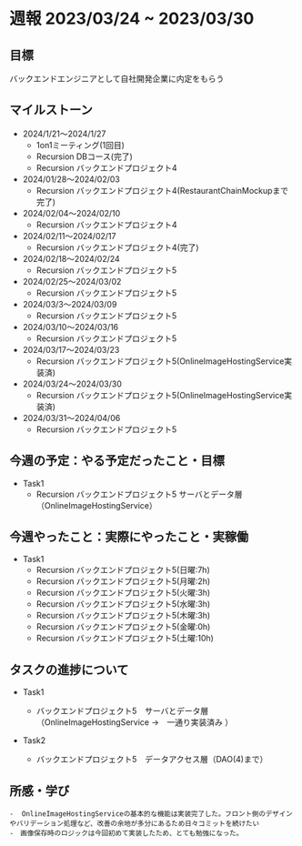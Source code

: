 # 週報 2023/03/24 ~ 2023/03/30

## 目標
バックエンドエンジニアとして自社開発企業に内定をもらう

## マイルストーン
- 2024/1/21〜2024/1/27
    - 1on1ミーティング(1回目)
    - Recursion DBコース(完了)
    - Recursion バックエンドプロジェクト4
- 2024/01/28〜2024/02/03
    - Recursion バックエンドプロジェクト4(RestaurantChainMockupまで完了)
- 2024/02/04〜2024/02/10
    - Recursion バックエンドプロジェクト4
- 2024/02/11〜2024/02/17
    - Recursion バックエンドプロジェクト4(完了)
- 2024/02/18〜2024/02/24
    - Recursion バックエンドプロジェクト5
- 2024/02/25〜2024/03/02
    - Recursion バックエンドプロジェクト5
- 2024/03/3〜2024/03/09
    - Recursion バックエンドプロジェクト5
- 2024/03/10〜2024/03/16
    - Recursion バックエンドプロジェクト5
- 2024/03/17〜2024/03/23
    - Recursion バックエンドプロジェクト5(OnlineImageHostingService実装済)
- 2024/03/24〜2024/03/30
    - Recursion バックエンドプロジェクト5(OnlineImageHostingService実装済)
- 2024/03/31〜2024/04/06
    - Recursion バックエンドプロジェクト5
## 今週の予定：やる予定だったこと・目標
- Task1
    - Recursion バックエンドプロジェクト5 サーバとデータ層（OnlineImageHostingService）


## 今週やったこと：実際にやったこと・実稼働
- Task1
    - Recursion バックエンドプロジェクト5(日曜:7h)
    - Recursion バックエンドプロジェクト5(月曜:2h)
    - Recursion バックエンドプロジェクト5(火曜:3h)
    - Recursion バックエンドプロジェクト5(水曜:3h)
    - Recursion バックエンドプロジェクト5(木曜:3h)
    - Recursion バックエンドプロジェクト5(金曜:0h)
    - Recursion バックエンドプロジェクト5(土曜:10h)

## タスクの進捗について
- Task1
    - バックエンドプロジェクト5　サーバとデータ層（OnlineImageHostingService →　一通り実装済み ）

- Task2
    - バックエンドプロジェクト5　データアクセス層（DAO(4)まで）

## 所感・学び
    -  OnlineImageHostingServiceの基本的な機能は実装完了した。フロント側のデザインやバリデーション処理など、改善の余地が多分にあるため日々コミットを続けたい
    -　画像保存時のロジックは今回初めて実装したため、とても勉強になった。

